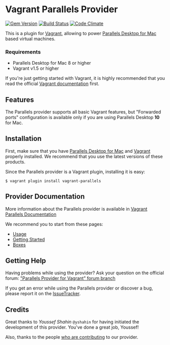 # Vagrant Parallels Provider
[![Gem Version](https://badge.fury.io/rb/vagrant-parallels.png)](http://badge.fury.io/rb/vagrant-parallels)
[![Build Status](https://travis-ci.org/Parallels/vagrant-parallels.png?branch=master)](https://travis-ci.org/Parallels/vagrant-parallels)
[![Code Climate](https://codeclimate.com/github/Parallels/vagrant-parallels.png)](https://codeclimate.com/github/Parallels/vagrant-parallels)

This is a plugin for [Vagrant](http://www.vagrantup.com),
allowing to power [Parallels Desktop for Mac](http://www.parallels.com/downloads/desktop/)
based virtual machines.

### Requirements
- Parallels Desktop for Mac 8 or higher
- Vagrant v1.5 or higher

If you're just getting started with Vagrant, it is highly recommended that you
read the official [Vagrant documentation](http://docs.vagrantup.com/v2/) first.

## Features
The Parallels provider supports all basic Vagrant features, but "Forwarded ports"
 configuration is available only if you are using Parallels Desktop **10** for Mac.


## Installation
First, make sure that you have [Parallels Desktop for Mac](http://www.parallels.com/products/desktop/)
and [Vagrant](http://www.vagrantup.com/downloads) properly installed.
We recommend that you use the latest versions of these products.

Since the Parallels provider is a Vagrant plugin, installing it is easy:

```
$ vagrant plugin install vagrant-parallels
```

## Provider Documentation

More information about the Parallels provider is available in
[Vagrant Parallels Documentation](http://parallels.github.io/vagrant-parallels/docs/)

We recommend you to start from these pages:
* [Usage](http://parallels.github.io/vagrant-parallels/docs/usage.html)
* [Getting Started](http://parallels.github.io/vagrant-parallels/docs/getting-started.html)
* [Boxes](http://parallels.github.io/vagrant-parallels/docs/boxes/index.html)

## Getting Help
Having problems while using the provider? Ask your question on the official forum:
["Parallels Provider for Vagrant" forum branch](http://forum.parallels.com/forumdisplay.php?737-Parallels-Provider-for-Vagrant)

If you get an error while using the Parallels provider or discover a bug,
please report it on the [IssueTracker](https://github.com/Parallels/vagrant-parallels).

## Credits
Great thanks to *Youssef Shahin* `@yshahin` for having initiated the development
of this provider. You've done a great job, Youssef!

Also, thanks to the people [who are contributing](https://github.com/Parallels/vagrant-parallels/graphs/contributors)
 to our provider.

